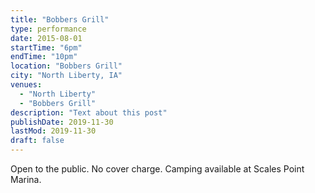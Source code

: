 ```yaml
---
title: "Bobbers Grill"
type: performance
date: 2015-08-01
startTime: "6pm"
endTime: "10pm"
location: "Bobbers Grill"
city: "North Liberty, IA"
venues:
  - "North Liberty"
  - "Bobbers Grill"
description: "Text about this post"
publishDate: 2019-11-30
lastMod: 2019-11-30
draft: false
---
```


Open to the public. No cover charge. Camping available at Scales Point Marina.
